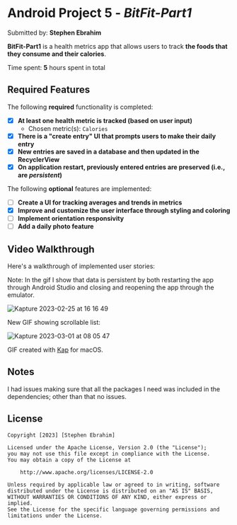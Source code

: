 # Android Project 5 - *BitFit-Part1*

Submitted by: **Stephen Ebrahim**

**BitFit-Part1** is a health metrics app that allows users to track **the foods that they consume and their calories**.

Time spent: **5** hours spent in total

## Required Features

The following **required** functionality is completed:

- [X] **At least one health metric is tracked (based on user input)**
  - Chosen metric(s): `Calories`
- [X] **There is a "create entry" UI that prompts users to make their daily entry**
- [X] **New entries are saved in a database and then updated in the RecyclerView**
- [X] **On application restart, previously entered entries are preserved (i.e., are *persistent*)**
 
The following **optional** features are implemented:

- [ ] **Create a UI for tracking averages and trends in metrics**
- [X] **Improve and customize the user interface through styling and coloring**
- [ ] **Implement orientation responsivity**
- [ ] **Add a daily photo feature**

## Video Walkthrough

Here's a walkthrough of implemented user stories:

Note: In the gif I show that data is persistent by both restarting the app through Android Studio and closing and reopening the app through the emulator.

![Kapture 2023-02-25 at 16 16 49](https://user-images.githubusercontent.com/66531257/221380014-054c7335-7240-4e93-8e18-2fc533411511.gif)

New GIF showing scrollable list:

![Kapture 2023-03-01 at 08 05 47](https://user-images.githubusercontent.com/66531257/222147852-7738fb01-c35a-40b6-9c11-e39ce493e11f.gif)


GIF created with [Kap](https://getkap.co/) for macOS.

## Notes

I had issues making sure that all the packages I need was included in the dependencies; other than that no issues. 

## License

    Copyright [2023] [Stephen Ebrahim]

    Licensed under the Apache License, Version 2.0 (the "License");
    you may not use this file except in compliance with the License.
    You may obtain a copy of the License at

        http://www.apache.org/licenses/LICENSE-2.0

    Unless required by applicable law or agreed to in writing, software
    distributed under the License is distributed on an "AS IS" BASIS,
    WITHOUT WARRANTIES OR CONDITIONS OF ANY KIND, either express or implied.
    See the License for the specific language governing permissions and
    limitations under the License.
